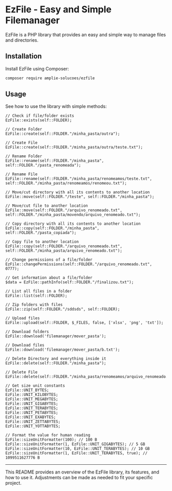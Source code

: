 # EzFile - Easy and Simple Filemanager

EzFile is a PHP library that provides an easy and simple way to manage files and directories.

## Installation

Install EzFile using Composer:

```bash
composer require amplie-solucoes/ezfile
```

## Usage

See how to use the library with simple methods:
```
// Check if file/folder exists
EzFile::exists(self::FOLDER);

// Create Folder
EzFile::create(self::FOLDER."/minha_pasta/outra");

// Create File
EzFile::create(self::FOLDER."/minha_pasta/outra/teste.txt");

// Rename Folder
EzFile::rename(self::FOLDER."/minha_pasta", self::FOLDER."/pasta_renomeada");

// Rename File
EzFile::rename(self::FOLDER."/minha_pasta/renomeamos/teste.txt", self::FOLDER."/minha_pasta/renomeamos/renomeou.txt");

// Move/cut directory with all its contents to another location
EzFile::move(self::FOLDER."/teste", self::FOLDER."/minha_pasta");

// Move/cut file to another location
EzFile::move(self::FOLDER."/arquivo_renomeado.txt", self::FOLDER."/minha_pasta/movendo/arquivo_renomeado.txt");

// Copy directory with all its contents to another location
EzFile::copy(self::FOLDER."/minha_pasta", self::FOLDER."/pasta_copiada");

// Copy file to another location
EzFile::copy(self::FOLDER."/arquivo_renomeado.txt", self::FOLDER."/minha_pasta/arquivo_renomeado.txt");

// Change permissions of a file/folder
EzFile::changePermissions(self::FOLDER."/arquivo_renomeado.txt", 0777);

// Get information about a file/folder
$data = EzFile::pathInfo(self::FOLDER."/finalizou.txt");

// List all files in a folder
EzFile::list(self::FOLDER);

// Zip folders with files
EzFile::zip(self::FOLDER."/sddsds", self::FOLDER);

// Upload files
EzFile::upload(self::FOLDER, $_FILES, false, ['xlsx', 'png', 'txt']);

// Download folders
EzFile::download('filemanager/mover_pasta');

// Download files
EzFile::download('filemanager/mover_pasta/b.txt');

// Delete Directory and everything inside it
EzFile::delete(self::FOLDER."/minha_pasta");

// Delete File
EzFile::delete(self::FOLDER."/minha_pasta/renomeamos/arquivo_renomeado.txt");

// Get size unit constants
EzFile::UNIT_BYTES;
EzFile::UNIT_KILOBYTES;
EzFile::UNIT_MEGABYTES;
EzFile::UNIT_GIGABYTES;
EzFile::UNIT_TERABYTES;
EzFile::UNIT_PETABYTES;
EzFile::UNIT_EXABYTES;
EzFile::UNIT_ZETTABYTES;
EzFile::UNIT_YOTTABYTES;

// Format the value for human reading
EzFile::sizeUnitFormatter(100); // 100 B
EzFile::sizeUnitFormatter(1, EzFile::UNIT_GIGABYTES); // 5 GB
EzFile::sizeUnitFormatter(10, EzFile::UNIT_TERABYTES); // 10 GB
EzFile::sizeUnitFormatter(1, EzFile::UNIT_TERABYTES, true); // 1099511627776 B
```
____
This README provides an overview of the EzFile library, its features, and how to use it. Adjustments can be made as needed to fit your specific project.
